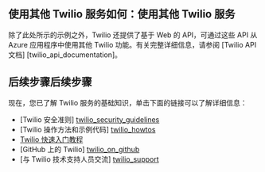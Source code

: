 ﻿<h2><a id="AdditionalServices"></a><span class="short-header">使用其他 Twilio 服务</span>如何：使用其他 Twilio 服务</h2>
除了此处所示的示例之外，Twilio 还提供了基于 Web 的 API，可通过这些 API 从 Azure 应用程序中使用其他 Twilio 功能。有关完整详细信息，请参阅 [Twilio API 文档] [twilio_api_documentation]。

<h2><a id="NextSteps"></a><span class="short-header">后续步骤</span>后续步骤</h2>
现在，您已了解 Twilio 服务的基础知识，单击下面的链接可以了解详细信息：

* [Twilio 安全准则] [twilio_security_guidelines]
* [Twilio 操作方法和示例代码] [twilio_howtos]
* [Twilio 快速入门教程][twilio_quickstarts] 
* [GitHub 上的 Twilio] [twilio_on_github]
* [与 Twilio 技术支持人员交流] [twilio_support]

[twilio_api_documentation]: http://www.twilio.com/api
[twilio_security_guidelines]: http://www.twilio.com/docs/security
[twilio_howtos]: http://www.twilio.com/docs/howto
[twilio_on_github]: https://github.com/twilio
[twilio_support]: http://www.twilio.com/help/contact
[twilio_quickstarts]: http://www.twilio.com/docs/quickstart


<!--HONumber=41-->
